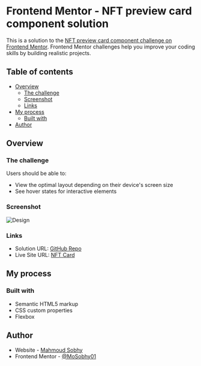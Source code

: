 # Frontend Mentor - NFT preview card component solution

This is a solution to the [NFT preview card component challenge on Frontend Mentor](https://www.frontendmentor.io/challenges/nft-preview-card-component-SbdUL_w0U). Frontend Mentor challenges help you improve your coding skills by building realistic projects. 

## Table of contents

- [Overview](#overview)
  - [The challenge](#the-challenge)
  - [Screenshot](#screenshot)
  - [Links](#links)
- [My process](#my-process)
  - [Built with](#built-with)
- [Author](#author)


## Overview

### The challenge

Users should be able to:

- View the optimal layout depending on their device's screen size
- See hover states for interactive elements

### Screenshot

![Design](/Design.png.jpg)

### Links

- Solution URL: [GitHub Repo](https://github.com/MoSobhy01/)
- Live Site URL: [NFT Card](https://mosobhy01.github.io/NFT_Card)

## My process

### Built with

- Semantic HTML5 markup
- CSS custom properties
- Flexbox



## Author

- Website - [Mahmoud Sobhy](https://github.com/MoSobhy01/NFT_Card)
- Frontend Mentor - [@MoSobhy01](https://www.frontendmentor.io/profile/MoSobhy01)




